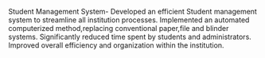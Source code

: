 Student Management System-
Developed an efficient Student management system to streamline all institution processes.
Implemented an automated computerized method,replacing conventional paper,file and blinder systems.
Significantly reduced time spent by students and administrators.
Improved overall efficiency and organization within the institution.
